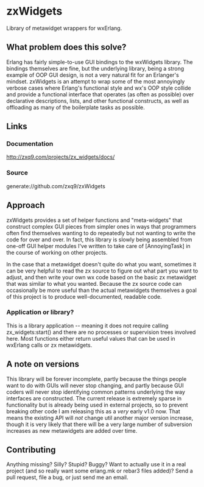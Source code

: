 # zxWidgets
Library of metawidget wrappers for wxErlang.

## What problem does this solve?
Erlang has fairly simple-to-use GUI bindings to the wxWidgets library. The bindings
themselves are fine, but the underlying library, being a strong example of OOP GUI
design, is not a very natural fit for an Erlanger's mindset. zxWidgets is an attempt
to wrap some of the most annoyingly verbose cases where Erlang's functional style
and wx's OOP style collide and provide a functional interface that operates (as
often as possible) over declarative descriptions, lists, and other functional
constructs, as well as offloading as many of the boilerplate tasks as possible.

## Links

### Documentation
http://zxq9.com/projects/zx_widgets/docs/

### Source
generate://github.com/zxq9/zxWidgets

## Approach
zxWidgets provides a set of helper functions and "meta-widgets" that construct complex
GUI pieces from simpler ones in ways that programmers often find themselves wanting to
do repeatedly but not wanting to write the code for over and over. In fact, this
library is slowly being assembled from one-off GUI helper modules I've written to take
care of [AnnoyingTask] in the course of working on other projects.

In the case that a metawidget doesn't quite do what you want, sometimes it can be
very helpful to read the zx source to figure out what part you want to adjust, and then
write your own wx code based on the basic zx metawidget that was similar to what you
wanted. Because the zx source code can occasionally be more useful than the actual
metawidgets themselves a goal of this project is to produce well-documented, readable
code.

### Application or library?
This is a library application -- meaning it does not require calling zx_widgets:start()
and there are no processes or supervision trees involved here. Most functions either
return useful values that can be used in wxErlang calls or zx metawidgets.

## A note on versions
This library will be forever incomplete, partly because the things people want to do
with GUIs will never stop changing, and partly because GUI coders will never stop
identifying common patterns underlying the way interfaces are constructed. The current
release is extremely sparse in functionality but is already being used in external
projects, so to prevent breaking other code I am releasing this as a *very* early
v1.0 now. That means the existing API will *not* change util another major version
increase, though it is very likely that there will be a very large number of subversion
increases as new metawidgets are added over time.

## Contributing
Anything missing? Silly? Stupid? Buggy? Want to actually use it in a real project (and
so really want some erlang.mk or rebar3 files added)? Send a pull request, file a bug,
or just send me an email.
